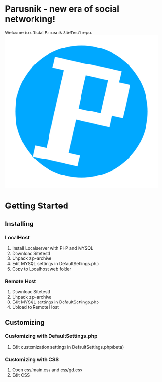 # Parusnik - new era of social networking!
Welcome to official Parusnik SiteTest1 repo.
![Parusnik LOGO](https://raw.githubusercontent.com/parusniksocial/sitetest1/master/PLOGO.png)
# Getting Started
## Installing
### LocalHost
1. Install Localserver with PHP and MYSQL
2. Download Sitetest1
3. Unpack zip-archive
4. Edit MYSQL settings in DefaultSettings.php
5. Copy to Localhost web folder
### Remote Host
1. Download Sitetest1
2. Unpack zip-archive
3. Edit MYSQL settings in DefaultSettings.php
5. Upload to Remote Host
## Customizing
### Customizing with DefaultSettings.php
1. Edit customization settings in DefaultSettings.php(beta)
### Customizing with CSS
1. Open css/main.css and css/gd.css
2. Edit CSS
# 
